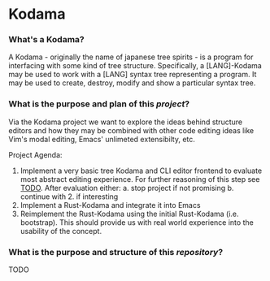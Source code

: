 # Kodama

### What's a Kodama?

A Kodama - originally the name of japanese tree spirits - is a program for interfacing with some kind of tree structure.  Specifically, a [LANG]-Kodama may be used to work with a [LANG] syntax tree representing a program.  It may be used to create, destroy, modify and show a particular syntax tree.

### What is the purpose and plan of this *project*?

Via the Kodama project we want to explore the ideas behind structure editors and how they may be combined with other code editing ideas like Vim's modal editing, Emacs' unlimeted extensibilty, etc.

Project Agenda:  
1. Implement a very basic tree Kodama and CLI editor frontend to evaluate most abstract editing experience.
   For further reasoning of this step see [TODO](). After evaluation either:
   a. stop project if not promising
   b. continue with 2. if interesting
2. Implement a Rust-Kodama and integrate it into Emacs
3. Reimplement the Rust-Kodama using the initial Rust-Kodama (i.e. bootstrap).
   This should provide us with real world experience into the usability of the concept.

### What is the purpose and structure of this *repository*?

TODO
